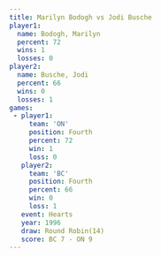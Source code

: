 ```yaml
---
title: Marilyn Bodogh vs Jodi Busche
player1:               
  name: Bodogh, Marilyn
  percent: 72          
  wins: 1              
  losses: 0            
player2:               
  name: Busche, Jodi   
  percent: 66          
  wins: 0              
  losses: 1            
games:
 - player1:          
     team: 'ON'      
     position: Fourth
     percent: 72     
     win: 1          
     loss: 0         
   player2:          
     team: 'BC'      
     position: Fourth
     percent: 66     
     win: 0          
     loss: 1         
   event: Hearts        
   year: 1996           
   draw: Round Robin(14)
   score: BC 7 - ON 9   
---
```

